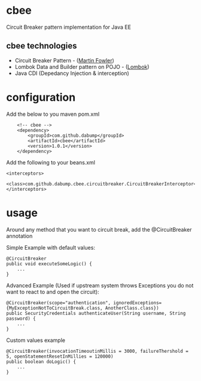 # cbee
Circuit Breaker pattern implementation for Java EE

## cbee technologies
* Circuit Breaker Pattern - ([Martin Fowler](https://martinfowler.com/bliki/CircuitBreaker.html))
* Lombok Data and Builder pattern on POJO - ([Lombok](https://projectlombok.org))
* Java CDI (Depedancy Injection & interception)

# configuration
Add the below to you maven pom.xml

        <!-- cbee -->
        <dependency>
            <groupId>com.github.dabump</groupId>
            <artifactId>cbee</artifactId>
            <version>1.0.1</version>
        </dependency>

Add the following to your beans.xml

    <interceptors>
        <class>com.github.dabump.cbee.circuitbreaker.CircuitBreakerInterceptor</class>
    </interceptors>

# usage
Around any method that you want to circuit break, add the @CircuitBreaker annotation

Simple Example with default values:
    
    @CircuitBreaker
    public void executeSomeLogic() {
        ...
    }

Advanced Example (Used if upstream system throws Exceptions you do not want to react to and open the circuit):
    
    @CircuitBreaker(scope="authentication", ignoredExceptions={MyExceptionNotToCircuitBreak.class, AnotherClass.class})
    public SecurityCredentials authenticateUser(String username, String password) {
        ...
    }
    
Custom values example

    @CircuitBreaker(invocationTimeoutinMillis = 3000, failureThershold = 5, openStatementResetInMillies = 120000)
    public boolean doLogic() {
        ...
    }
